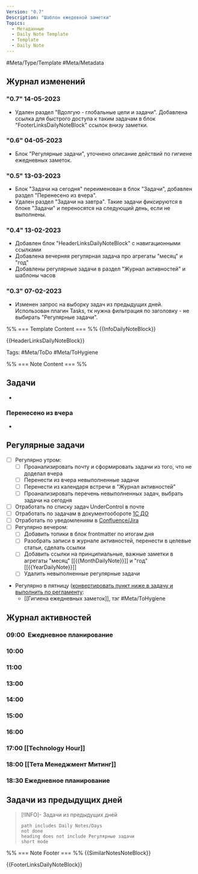 ```yaml
---
Version: "0.7"
Description: "Шаблон ежедевной заметки"
Topics:
  - Метаданные
  - Daily Note Template
  - Template
  - Daily Note
---
```

#Meta/Type/Template #Meta/Metadata

## Журнал изменений

### "0.7" 14-05-2023
- Удален раздел "Вдолгую - глобальные цели и задачи". Добавлена ссылка для быстрого доступа к таким задачам в блок "FooterLinksDailyNoteBlock" ссылок внизу заметки.

### "0.6" 04-05-2023
- Блок "Регулярные задачи", уточнено описание действий по гигиене ежедневных заметок. 

### "0.5" 13-03-2023
- Блок "Задачи на сегодня" переименован в блок "Задачи", добавлен раздел "Перенесено из вчера".
- Удален раздел "Задачи на завтра". Такие задачи фиксируются в блоке "Задачи" и переносятся на следующий день, если не выполнены. 

### "0.4" 13-02-2023
- Добавлен блок "HeaderLinksDailyNoteBlock" с навигационными ссылками
- Добавлена вечерняя регулярная задача про агрегаты "месяц" и "год"
- Добавлены регулярные задачи в раздел "Журнал активностей" и шаблоны часов

### "0.3" 07-02-2023
- Изменен запрос на выборку задач из предыдущих дней. Использован плагин Tasks, тк нужна фильтрация по заголовку - не выбирать  "Регулярные задачи".

%% === Template Content === %%
{{InfoDailyNoteBlock}}

{{HeaderLinksDailyNoteBlock}}

Tags: #Meta/ToDo #Meta/ToHygiene

%% === Note Content === %%
## Задачи
-  
### Перенесено из вчера
- 

## Регулярные задачи
- [ ] Регулярно утром:
	- [ ] Проанализировать почту и сформировать задачи из того, что не доделал вчера
	- [ ] Перенести из вчера  невыполненные задачи
	- [ ] Перенести из календаря встречи в "Журнал активностей" 
	- [ ] Проанализировать перечень невыполненных задач, выбрать задачи на сегодня
- [ ] Отработать по списку задач UnderControl в почте
- [ ] Отработать по задачам в документообороте [1С ДО](http://corpdoc.company.com/DocMng/ru/)
- [ ] Отработать по уведомлениям в [Confluence/Jira](https://jira.company.com/wiki/#all-updates)
- [ ] Регулярно вечером:
	- [ ] Добавить топики в блок frontmatter по итогам дня
	- [ ] Разобрать записи в журнале активностей, перенести в целевые статьи, сделать ссылки
	- [ ] Добавить ссылки на принципиальные, важные заметки в агрегаты "месяц" [[{{MonthDailyNote}}]] и "год" [[{{YearDailyNote}}]]
	- [ ] Удалить невыполненные регулярные задачи
- Регулярно в пятницу (<u>конвертировать пункт ниже в задачу и выполнить по регламенту</u>:
	- [[Гигиена ежедневных заметок]], тэг #Meta/ToHygiene 

## Журнал активностей
### 09:00  Ежедневное планирование
### 10:00
### 11:00
### 13:00
### 14:00
### 15:00
### 16:00
### 17:00 [[Technology Hour]]
### 18:00 [[Тета Менеджмент Митинг]]
### 18:30 Ежедневное планирование

## Задачи из предыдущих дней
>[!INFO]- Задачи из предыдущих дней
>```tasks
>path includes Daily Notes/Days
>not done
>heading does not include Регулярные задачи
>short mode
>```

%% === Note Footer === %%
{{SimilarNotesNoteBlock}}

{{FooterLinksDailyNoteBlock}}